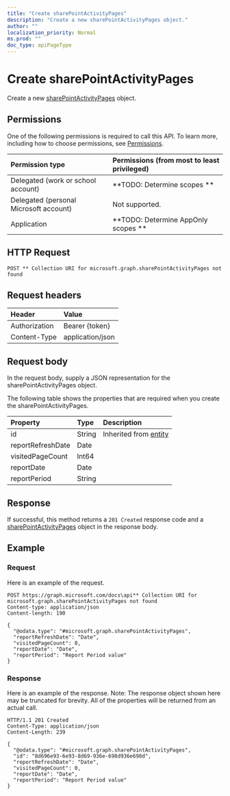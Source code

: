 ```yaml
---
title: "Create sharePointActivityPages"
description: "Create a new sharePointActivityPages object."
author: ""
localization_priority: Normal
ms.prod: ""
doc_type: apiPageType
---
```


# Create sharePointActivityPages

Create a new [sharePointActivityPages](../resources/sharepointactivitypages.md) object.

## Permissions
One of the following permissions is required to call this API. To learn more, including how to choose permissions, see [Permissions](/concepts/permissions-reference.md).

|Permission type|Permissions (from most to least privileged)|
|:---|:---|
|Delegated (work or school account)|**TODO: Determine scopes **|
|Delegated (personal Microsoft account)|Not supported.|
|Application|**TODO: Determine AppOnly scopes **|

## HTTP Request
<!-- {
  "blockType": "ignored"
}
-->
``` http
POST ** Collection URI for microsoft.graph.sharePointActivityPages not found
```

## Request headers
|Header|Value|
|:---|:---|
|Authorization|Bearer {token}|
|Content-Type|application/json|

## Request body
In the request body, supply a JSON representation for the sharePointActivityPages object.

The following table shows the properties that are required when you create the sharePointActivityPages.

|Property|Type|Description|
|:---|:---|:---|
|id|String| Inherited from [entity](../resources/entity.md)|
|reportRefreshDate|Date||
|visitedPageCount|Int64||
|reportDate|Date||
|reportPeriod|String||



## Response
If successful, this method returns a `201 Created` response code and a [sharePointActivityPages](../resources/sharepointactivitypages.md) object in the response body.

## Example

### Request
Here is an example of the request.
<!-- {
  "blockType": "request",
  "name": "create_sharepointactivitypages_from_"
}
-->
``` http
POST https://graph.microsoft.com/docs\api** Collection URI for microsoft.graph.sharePointActivityPages not found
Content-type: application/json
Content-length: 190

{
  "@odata.type": "#microsoft.graph.sharePointActivityPages",
  "reportRefreshDate": "Date",
  "visitedPageCount": 0,
  "reportDate": "Date",
  "reportPeriod": "Report Period value"
}
```

### Response
Here is an example of the response. Note: The response object shown here may be truncated for brevity. All of the properties will be returned from an actual call.
<!-- {
  "blockType": "response",
  "truncated": true,
  "@odata.type": "microsoft.graph.sharepointactivitypages"
}
-->
``` http
HTTP/1.1 201 Created
Content-Type: application/json
Content-Length: 239

{
  "@odata.type": "#microsoft.graph.sharePointActivityPages",
  "id": "8d696e93-6e93-8d69-936e-698d936e698d",
  "reportRefreshDate": "Date",
  "visitedPageCount": 0,
  "reportDate": "Date",
  "reportPeriod": "Report Period value"
}
```

